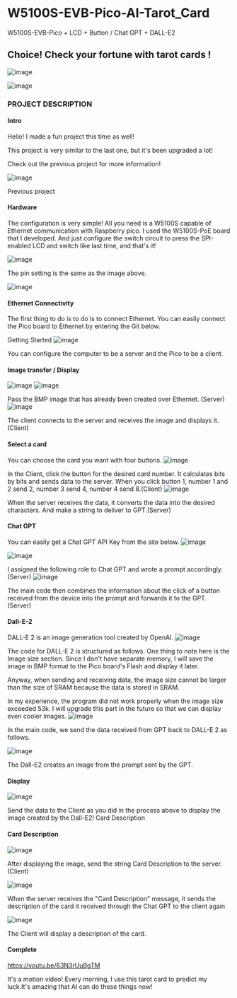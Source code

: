 # W5100S-EVB-Pico-AI-Tarot_Card
W5100S-EVB-Pico + LCD + Button / Chat GPT + DALL-E2

## Choice! Check your fortune with tarot cards !
![image](https://github.com/wiznetmaker/W5100S-EVB-Pico-AI-Tarot_Card/assets/111826791/a4cfc166-05eb-4961-b509-d1b979c55e75)

![image](https://github.com/wiznetmaker/W5100S-EVB-Pico-AI-Tarot_Card/assets/111826791/17d3ea0c-eada-4b4c-84df-79f1348b39d7)


### PROJECT DESCRIPTION
#### Intro
Hello! I made a fun project this time as well!

This project is very similar to the last one, but it's been upgraded a lot!

Check out the previous project for more information!

![image](https://github.com/wiznetmaker/W5100S-EVB-Pico-AI-Tarot_Card/assets/111826791/27aa8408-6ac3-4325-b024-e8fad0058803)

Previous project

#### Hardware
The configuration is very simple! All you need is a W5100S capable of Ethernet communication with Raspberry pico. I used the W5100S-PoE board that I developed. And just configure the switch circuit to press the SPI-enabled LCD and switch like last time, and that's it!

![image](https://github.com/wiznetmaker/W5100S-EVB-Pico-AI-Tarot_Card/assets/111826791/4df8cc3f-ede9-4deb-aef2-dd175f764068)

The pin setting is the same as the image above.

![image](https://github.com/wiznetmaker/W5100S-EVB-Pico-AI-Tarot_Card/assets/111826791/f651f007-e52e-4667-b092-856900df56d7)

#### Ethernet Connectivity
The first thing to do is to do is to connect Ethernet. You can easily connect the Pico board to Ethernet by entering the Git below.

Getting Started
![image](https://github.com/wiznetmaker/W5100S-EVB-Pico-AI-Tarot_Card/assets/111826791/223dae96-c31e-47e8-8235-dc19daabf326)

You can configure the computer to be a server and the Pico to be a client.

#### Image transfer / Display
![image](https://github.com/wiznetmaker/W5100S-EVB-Pico-AI-Tarot_Card/assets/111826791/826aabfb-6c19-4173-846f-bffa375a070d)
![image](https://github.com/wiznetmaker/W5100S-EVB-Pico-AI-Tarot_Card/assets/111826791/997f8a27-bb8a-4a65-bfb9-0cf4e783fca0)

Pass the BMP image that has already been created over Ethernet. (Server)
![image](https://github.com/wiznetmaker/W5100S-EVB-Pico-AI-Tarot_Card/assets/111826791/b2d468e8-7f96-493e-bdfd-26b0b84b616c)

The client connects to the server and receives the image and displays it. (Client)

#### Select a card
You can choose the card you want with four buttons.
![image](https://github.com/wiznetmaker/W5100S-EVB-Pico-AI-Tarot_Card/assets/111826791/794a971c-cff1-4bda-99f3-52d01736cb4d)

In the Client, click the button for the desired card number. It calculates bits by bits and sends data to the server. When you click button 1, number 1 and 2 send 2, number 3 send 4, number 4 send 8.(Client)
![image](https://github.com/wiznetmaker/W5100S-EVB-Pico-AI-Tarot_Card/assets/111826791/7643ab60-b3f6-4768-83f9-36ba048ef7f9)

When the server receives the data, it converts the data into the desired characters. And make a string to deliver to GPT.(Server)

#### Chat GPT
You can easily get a Chat GPT API Key from the site below.
![image](https://github.com/wiznetmaker/W5100S-EVB-Pico-AI-Tarot_Card/assets/111826791/8e441aa1-7d51-41f0-a123-abab3ff89f6c)

![image](https://github.com/wiznetmaker/W5100S-EVB-Pico-AI-Tarot_Card/assets/111826791/69e220c6-6c56-4662-8900-b799f7ff4423)

I assigned the following role to Chat GPT and wrote a prompt accordingly.(Server)
![image](https://github.com/wiznetmaker/W5100S-EVB-Pico-AI-Tarot_Card/assets/111826791/7a39a5f0-3e83-471f-afbc-af30ae5cb038)

The main code then combines the information about the click of a button received from the device into the prompt and forwards it to the GPT.(Server)

#### Dall-E-2
DALL-E 2 is an image generation tool created by OpenAI.
![image](https://github.com/wiznetmaker/W5100S-EVB-Pico-AI-Tarot_Card/assets/111826791/fc3de45d-cc27-4440-b17a-b09ebd93ad34)

The code for DALL-E 2 is structured as follows. One thing to note here is the Image size section. Since I don't have separate memory, I will save the image in BMP format to the Pico board's Flash and display it later.

Anyway, when sending and receiving data, the image size cannot be larger than the size of SRAM because the data is stored in SRAM.

In my experience, the program did not work properly when the image size exceeded 53k. I will upgrade this part in the future so that we can display even cooler images.
![image](https://github.com/wiznetmaker/W5100S-EVB-Pico-AI-Tarot_Card/assets/111826791/227c4ea1-98bb-4abd-aa47-e696db9e5e63)

In the main code, we send the data received from GPT back to DALL-E 2 as follows.

![image](https://github.com/wiznetmaker/W5100S-EVB-Pico-AI-Tarot_Card/assets/111826791/fa2cca91-fdbb-4309-be43-144f1a54a891)

The Dall-E2 creates an image from the prompt sent by the GPT.
#### Display
![image](https://github.com/wiznetmaker/W5100S-EVB-Pico-AI-Tarot_Card/assets/111826791/ebbd15cb-37a8-4d09-9caa-f3a29fdae19a)

Send the data to the Client as you did in the process above to display the image created by the Dall-E2!
Card Description
#### Card Description
![image](https://github.com/wiznetmaker/W5100S-EVB-Pico-AI-Tarot_Card/assets/111826791/87c1e3ea-1ad8-44fa-a584-170b853bce3f)
 
After displaying the image, send the string Card Description to the server. (Client)

![image](https://github.com/wiznetmaker/W5100S-EVB-Pico-AI-Tarot_Card/assets/111826791/b11933c8-6e33-4281-8b4e-641e3a6cd3a5)

When the server receives the "Card Description" message, it sends the description of the card it received through the Chat GPT to the client again

![image](https://github.com/wiznetmaker/W5100S-EVB-Pico-AI-Tarot_Card/assets/111826791/53f65115-32eb-434a-b03d-f3fe57bc45a2)

The Client will display a description of the card.
#### Complete
https://youtu.be/63N3rUuBgTM

It's a motion video! Every morning, I use this tarot card to predict my luck.It's amazing that AI can do these things now!
